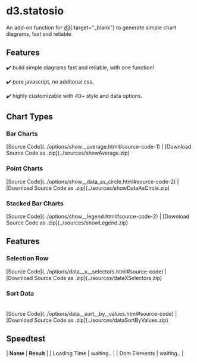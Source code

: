 # d3.statosio

An add-on function for [d3](https://d3js.org){:target="_blank"} to generate simple chart diagrams, fast and reliable.


## Features

:heavy_check_mark: build simple diagrams fast and reliable, with one function!

:heavy_check_mark: pure javascript, no additonal css.

:heavy_check_mark: highly customizable with 40+ style and data options.

## Chart Types

### Bar Charts

<div id="bar">
    <script> 
        d3.statosio( 
            file, 
            "name", 
            [ "mobile" ], 
            { "showAverage" : false, "viewDomId" : "bar" }
        )
    </script>
</div>
[Source Code](../options/show__average.html#source-code-1) | [Download Source Code as .zip](../sources/showAverage.zip)


### Point Charts

<div id="point">
    <script> 
        d3.statosio( 
            file, 
            "name", 
            [ "mobile" ], 
            { "showDataAsCircle" : true, "showAverage" : false, "viewDomId" : "point" }
        )
    </script>
</div>
[Source Code](../options/show__data_as_circle.html#source-code-2) | [Download Source Code as .zip](../sources/showDataAsCircle.zip)

### Stacked Bar Charts

<div id="stacked">
    <script> 
        d3.statosio( 
            file, 
            "name", 
            [ "mobile", "desktop" ], 
            { "showLegend": true, "showAverage" : false, "viewDomId" : "stacked" }
        )
    </script>
</div>
[Source Code](../options/show__legend.html#source-code-2) | [Download Source Code as .zip](../sources/showLegend.zip)


## Features

### Selection Row

<div id="selected-row">
    <script> 
        d3.statosio( 
            file, 
            "name", 
            [ "mobile" ], 
            { "dataXSelectors" : ["Data"], "showAverage": false, "viewDomId" : "selected-row" }
        )
    </script>
</div>
[Source Code](../options/data__x__selectors.html#source-code) | [Download Source Code as .zip](../sources/dataXSelectors.zip)


### Sort Data<br><br>

<div id="sort-data">
    <script> 
        d3.statosio( 
            file, 
            "name", 
            [ "mobile" ], 
            { "dataSortCurrent" : "values", "dataSortByValues" : "ascending", "showAverage" : false, "viewDomId" : "sort-data" }
        )
    </script>
</div>
[Source Code](../options/data__sort__by__values.html#source-code) | [Download Source Code as .zip](../sources/dataSortByValues.zip)

## Speedtest

| **Name** | **Result** |
| Loading Time | <insert id='statosioLoadingTime'>waiting..</insert> |
| Dom Elements | <insert id='statosioDomElements'>waiting..</insert> |


